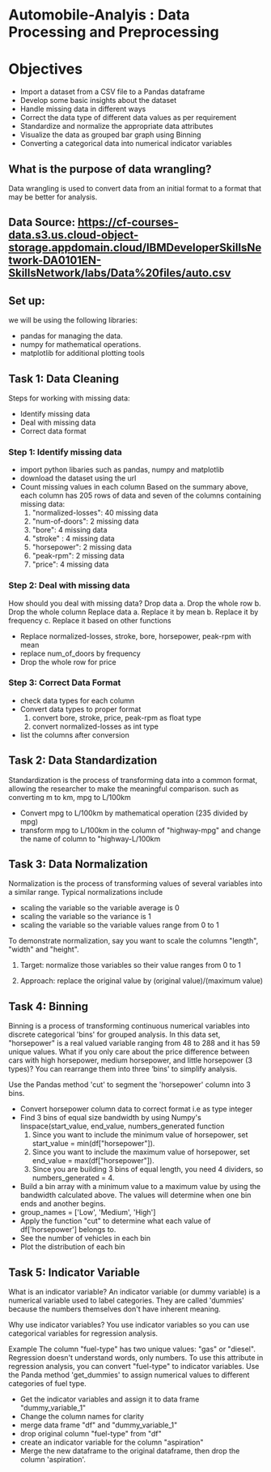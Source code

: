 # Automobile-Analyis : Data Processing and Preprocessing

# Objectives
- Import a dataset from a CSV file to a Pandas dataframe
- Develop some basic insights about the dataset
- Handle missing data in different ways
- Correct the data type of different data values as per requirement
- Standardize and normalize the appropriate data attributes
- Visualize the data as grouped bar graph using Binning
- Converting a categorical data into numerical indicator variables

## What is the purpose of data wrangling? 
Data wrangling is used to convert data from an initial format to a format that may be better for analysis.

## Data Source: https://cf-courses-data.s3.us.cloud-object-storage.appdomain.cloud/IBMDeveloperSkillsNetwork-DA0101EN-SkillsNetwork/labs/Data%20files/auto.csv

## Set up:
we will be using the following libraries:
- pandas for managing the data.
- numpy for mathematical operations.
- matplotlib for additional plotting tools
  
## Task 1: Data Cleaning 
Steps for working with missing data:
- Identify missing data
- Deal with missing data
- Correct data format

### Step 1:  Identify missing data
- import python libaries such as pandas, numpy and matplotlib
- download the dataset using the url
- Count missing values in each column
  Based on the summary above, each column has 205 rows of data and seven of the columns containing missing data:
    1. "normalized-losses": 40 missing data
    2. "num-of-doors": 2 missing data
    3. "bore": 4 missing data
    4. "stroke" : 4 missing data
    5. "horsepower": 2 missing data
    6. "peak-rpm": 2 missing data
    7. "price": 4 missing data

### Step 2: Deal with missing data
  How should you deal with missing data?
    Drop data
    a. Drop the whole row
    b. Drop the whole column
    Replace data
    a. Replace it by mean
    b. Replace it by frequency
    c. Replace it based on other functions

- Replace normalized-losses, stroke, bore, horsepower, peak-rpm with mean
- replace num_of_doors by frequency
- Drop the whole row for price

### Step 3: Correct Data Format
- check data types for each column
- Convert data types to proper format
   1. convert bore, stroke, price, peak-rpm as float type
   2. convert normalized-losses as int type
- list the columns after conversion

## Task 2: Data Standardization
Standardization is the process of transforming data into a common format, allowing the researcher to make the meaningful comparison.
such as converting m to km, mpg to L/100km
- Convert mpg to L/100km by mathematical operation (235 divided by mpg)
- transform mpg to L/100km in the column of "highway-mpg" and change the name of column to "highway-L/100km

## Task 3: Data Normalization
Normalization is the process of transforming values of several variables into a similar range. Typical normalizations include
- scaling the variable so the variable average is 0
- scaling the variable so the variance is 1
- scaling the variable so the variable values range from 0 to 1

To demonstrate normalization, say you want to scale the columns "length", "width" and "height".

1. Target: normalize those variables so their value ranges from 0 to 1

2. Approach: replace the original value by (original value)/(maximum value)

## Task 4: Binning
Binning is a process of transforming continuous numerical variables into discrete categorical 'bins' for grouped analysis.
In this data set, "horsepower" is a real valued variable ranging from 48 to 288 and it has 59 unique values. What if you only care about the price difference between cars with high horsepower, medium horsepower, and little horsepower (3 types)? You can rearrange them into three ‘bins' to simplify analysis.

Use the Pandas method 'cut' to segment the 'horsepower' column into 3 bins.
- Convert horsepower column data to correct format i.e as type integer
- Find 3 bins of equal size bandwidth by using Numpy's linspace(start_value, end_value, numbers_generated function
  1. Since you want to include the minimum value of horsepower, set start_value = min(df["horsepower"]).
  2. Since you want to include the maximum value of horsepower, set end_value = max(df["horsepower"]).
  3. Since you are building 3 bins of equal length, you need 4 dividers, so numbers_generated = 4.
- Build a bin array with a minimum value to a maximum value by using the bandwidth calculated above. The values will determine when one bin ends and another begins.
- group_names = ['Low', 'Medium', 'High']
- Apply the function "cut" to determine what each value of df['horsepower'] belongs to.
- See the number of vehicles in each bin
- Plot the distribution of each bin

## Task 5: Indicator Variable
What is an indicator variable?
An indicator variable (or dummy variable) is a numerical variable used to label categories. They are called 'dummies' because the numbers themselves don't have inherent meaning.

Why use indicator variables?
You use indicator variables so you can use categorical variables for regression analysis.

Example
The column "fuel-type" has two unique values: "gas" or "diesel". Regression doesn't understand words, only numbers. To use this attribute in regression analysis, you can convert "fuel-type" to indicator variables.
Use the Panda method 'get_dummies' to assign numerical values to different categories of fuel type.
- Get the indicator variables and assign it to data frame "dummy_variable_1"
- Change the column names for clarity
- merge data frame "df" and "dummy_variable_1"
- drop original column "fuel-type" from "df"
- create an indicator variable for the column "aspiration"
- Merge the new dataframe to the original dataframe, then drop the column 'aspiration'.









